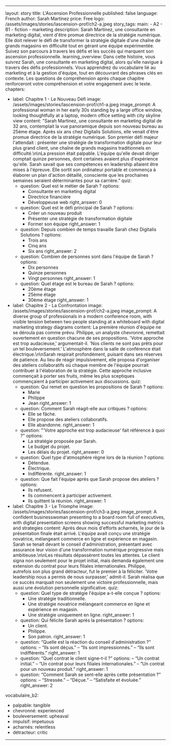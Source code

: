 ---

layout: story
title: L'Ascension Professionnelle
published: false
language: French
author: Sarah Martinez
price: Free
logo: /assets/images/stories/lascension-prof/ch2-a.jpeg
story_tags:
  main:
    - A2
    - B1
    - fiction
    - marketing
description: Sarah Martinez, une consultante en marketing digital, vient d'être promue directrice de la stratégie numérique. Elle doit relever le défi de transformer la stratégie digitale d'une chaîne de grands magasins en difficulté tout en gérant une équipe expérimentée. Suivez son parcours à travers les défis et les succès qui marquent son ascension professionnelle.
learning_overview: Dans cette histoire, vous suivrez Sarah, une consultante en marketing digital, alors qu'elle navigue à travers des défis professionnels. Vous apprendrez du vocabulaire lié au marketing et à la gestion d'équipe, tout en découvrant des phrases clés en contexte. Les questions de compréhension après chaque chapitre renforceront votre compréhension et votre engagement avec le texte.
chapters:
  - label: Chapitre 1 - Le Nouveau Défi
    image: /assets/images/stories/lascension-prof/ch1-a.jpeg
    image_prompt: A professional woman in her early 30s standing by a large office window, looking thoughtfully at a laptop, modern office setting with city skyline view
    content: "Sarah Martinez, une consultante en marketing digital de 32 ans, contemplait la vue panoramique depuis son nouveau bureau au 25ème étage. Après six ans chez Digitalis Solutions, elle venait d'être promue directrice de la stratégie numérique. Son premier défi majeur l'attendait : présenter une stratégie de transformation digitale pour leur plus grand client, une chaîne de grands magasins traditionnels en difficulté.\n\nLa pression était palpable. L'équipe qu'elle devait diriger comptait quinze personnes, dont certaines avaient plus d'expérience qu'elle. Sarah savait que ses compétences en leadership allaient être mises à l'épreuve. Elle sortit son ordinateur portable et commença à élaborer un plan d'action détaillé, consciente que les prochaines semaines seraient déterminantes pour sa carrière."
    quiz:
      - question: Quel est le métier de Sarah ?
        options:
          - Consultante en marketing digital
          - Directrice financière
          - Développeuse web
        right_answer: 0
      - question: Quel est le défi principal de Sarah ?
        options:
          - Créer un nouveau produit
          - Présenter une stratégie de transformation digitale
          - Former son équipe
        right_answer: 1
      - question: Depuis combien de temps travaille Sarah chez Digitalis Solutions ?
        options:
          - Trois ans
          - Cinq ans
          - Six ans
        right_answer: 2
      - question: Combien de personnes sont dans l'équipe de Sarah ?
        options:
          - Dix personnes
          - Quinze personnes
          - Vingt personnes
        right_answer: 1
      - question: Quel étage est le bureau de Sarah ?
        options:
          - 20ème étage
          - 25ème étage
          - 30ème étage
        right_answer: 1
  - label: Chapitre 2 - La Confrontation
    image: /assets/images/stories/lascension-prof/ch2-a.jpeg
    image_prompt: A diverse group of professionals in a modern conference room, with visible tension between two people standing at a whiteboard with digital marketing strategy diagrams
    content: La première réunion d'équipe ne se déroula pas comme prévu. Philippe, un analyste chevronné, remettait ouvertement en question chacune de ses propositions. 'Votre approche est trop audacieuse,' argumentait-il. 'Nos clients ne sont pas prêts pour un tel bouleversement.' L'atmosphère dans la salle de conférence était électrique.\n\nSarah respirait profondément, puisant dans ses réserves de patience. Au lieu de réagir impulsivement, elle proposa d'organiser des ateliers collaboratifs où chaque membre de l'équipe pourrait contribuer à l'élaboration de la stratégie. Cette approche inclusive commençait à porter ses fruits, même les plus sceptiques commençaient à participer activement aux discussions.
    quiz:
      - question: Qui remet en question les propositions de Sarah ?
        options:
          - Marie
          - Philippe
          - Jean
        right_answer: 1
      - question: Comment Sarah réagit-elle aux critiques ?
        options:
          - Elle se fâche.
          - Elle propose des ateliers collaboratifs.
          - Elle abandonne.
        right_answer: 1
      - question: "'Votre approche est trop audacieuse' fait référence à quoi ?"
        options:
          - La stratégie proposée par Sarah.
          - Le budget du projet.
          - Les délais du projet.
        right_answer: 0
      - question: Quel type d'atmosphère règne lors de la réunion ?
        options:
          - Détendue.
          - Électrique.
          - Indifférente.
        right_answer: 1
      - question: Que fait l'équipe après que Sarah propose des ateliers ?
        options:
          - Ils refusent.
          - Ils commencent à participer activement.
          - Ils quittent la réunion.
        right_answer: 1
  - label: Chapitre 3 - Le Triomphe
    image: /assets/images/stories/lascension-prof/ch3-a.jpeg
    image_prompt: A confident businesswoman presenting to a board room full of executives, with digital presentation screens showing successful marketing metrics and strategies
    content: Après deux mois d'efforts acharnés, le jour de la présentation finale était arrivé. L'équipe avait conçu une stratégie novatrice, mélangeant commerce en ligne et expérience en magasin. Sarah se tenait devant le conseil d'administration, présentant avec assurance leur vision d'une transformation numérique progressive mais ambitieuse.\n\nLes résultats dépassèrent toutes les attentes. Le client signa non seulement pour le projet initial, mais demanda également une extension du contrat pour leurs filiales internationales. Philippe, autrefois son plus grand détracteur, fut le premier à la féliciter. 'Votre leadership nous a permis de nous surpasser,' admit-il. Sarah réalisa que ce succès marquait non seulement une victoire professionnelle, mais aussi une évolution personnelle significative.
    quiz:
      - question: Quel type de stratégie l'équipe a-t-elle conçue ?
        options:
          - Une stratégie traditionnelle.
          - Une stratégie novatrice mélangeant commerce en ligne et expérience en magasin.
          - Une stratégie uniquement en ligne.
        right_answer: 1
      - question: Qui félicite Sarah après la présentation ?
        options:
          - Un client.
          - Philippe.
          - Son patron.
        right_answer: 1
      - question: “Quelle est la réaction du conseil d'administration ?”
        options:
         – “Ils sont déçus.”
         – “Ils sont impressionnés.”
         – “Ils sont indifférents.”
        right_answer: 1
      - question: “Quel contrat le client signe-t-il ?”
        options:
         – “Un contrat initial.”
         – “Un contrat pour leurs filiales internationales.”
         – “Un contrat pour un nouveau produit.”
        right_answer: 1
      - question: “Comment Sarah se sent-elle après cette présentation ?”
        options:
         – “Stressée.”
         – “Déçue.”
         – “Satisfaite et évoluée.”
        right_answer: 2

vocabulaire_b2:
  - palpable: tangible
  - chevronné: experienced
  - bouleversement: upheaval
  - impulsif: impetuous
  - acharnés: relentless
  - détracteur: critic

---